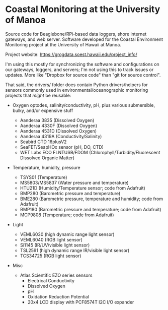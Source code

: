 # Coastal Monitoring at the University of Manoa

Source code for Beaglebone/RPi-based data loggers, shore internet gateways, and web server.
Software developed for the Coastal Environment Monitoring project at the University of Hawaii at Manoa.

Project website: https://grogdata.soest.hawaii.edu/project_info/

I'm using this mostly for synchronizing the software and configurations on our gateways, loggers, and servers; I'm not using this to track issues or updates. More like "Dropbox for source code" than "git for source control".

That said, the drivers/ folder does contain Python drivers/helpers for sensors commonly used in environmental/oceanographic monitoring projects that *might* be reusable:

- Oxygen optodes, salinity/conductivity, pH, plus various submersible, bulky, and/or expensive stuff
  - Aanderaa 3835 (Dissolved Oxygen)
  - Aanderaa 4330F (Dissolved Oxygen)
  - Aanderaa 4531D (Dissolved Oxygen)
  - Aanderaa 4319A (Conductivity/Salinity)
  - Seabird CTD 16plusV2
  - SeaFET/SeapHOx sensor (pH, DO, CTD)
  - WET Labs ECO FLNTUSB/FDOM (Chlorophyll/Turbidity/Fluorescent Dissolved Organic Matter)

- Temperature, humidity, pressure
  - TSYS01 (Temperature)
  - MS5803/MS5837 (Water pressure and temperature)
  - HTU21D (Humidity/Temperature sensor; code from Adafruit)
  - BMP280 (Barometric pressure and temperature)
  - BME280 (Barometric pressure, temperature and humidity; code from Adafruit)
  - BMP180 (Barometric pressure and temperature; code from Adafruit)
  - MCP9808 (Temperature; code from Adafruit)

- Light
  - VEML6030 (high dynamic range light sensor)
  - VEML6040 (RGB light sensor)
  - Si1145 (IR/UV/visible light sensor)
  - TSL2591 (high dynamic range IR/visible light sensor)
  - TCS34725 (RGB light sensor)

- Misc
  - Atlas Scientific EZO series sensors
    - Electrical Conductivity
    - Dissolved Oxygen
    - pH
    - Oxidation Reduction Potential
    - 20x4 LCD display with PCF8574T I2C I/O expander
